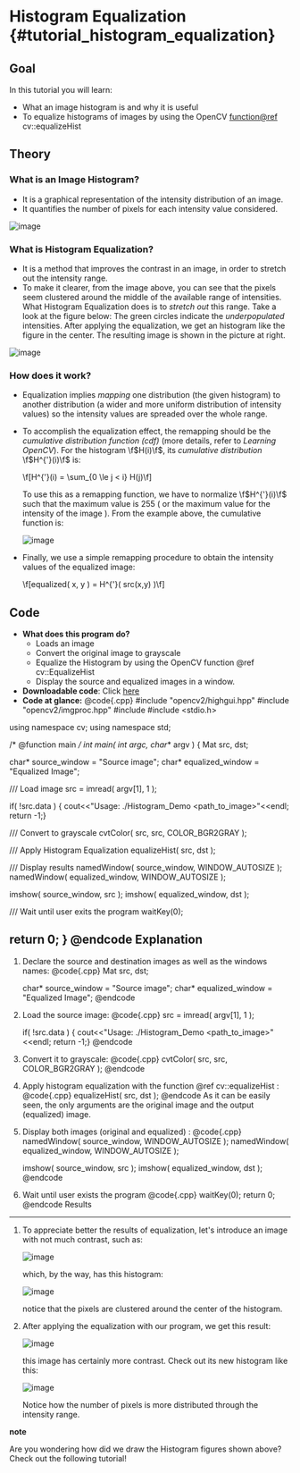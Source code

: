 Histogram Equalization {#tutorial_histogram_equalization}
======================

Goal
----

In this tutorial you will learn:

-   What an image histogram is and why it is useful
-   To equalize histograms of images by using the OpenCV <function@ref> cv::equalizeHist

Theory
------

### What is an Image Histogram?

-   It is a graphical representation of the intensity distribution of an image.
-   It quantifies the number of pixels for each intensity value considered.

![image](images/Histogram_Equalization_Theory_0.jpg)

### What is Histogram Equalization?

-   It is a method that improves the contrast in an image, in order to stretch out the intensity
    range.
-   To make it clearer, from the image above, you can see that the pixels seem clustered around the
    middle of the available range of intensities. What Histogram Equalization does is to *stretch
    out* this range. Take a look at the figure below: The green circles indicate the
    *underpopulated* intensities. After applying the equalization, we get an histogram like the
    figure in the center. The resulting image is shown in the picture at right.

![image](images/Histogram_Equalization_Theory_1.jpg)

### How does it work?

-   Equalization implies *mapping* one distribution (the given histogram) to another distribution (a
    wider and more uniform distribution of intensity values) so the intensity values are spreaded
    over the whole range.
-   To accomplish the equalization effect, the remapping should be the *cumulative distribution
    function (cdf)* (more details, refer to *Learning OpenCV*). For the histogram \f$H(i)\f$, its
    *cumulative distribution* \f$H^{'}(i)\f$ is:

    \f[H^{'}(i) = \sum_{0 \le j < i} H(j)\f]

    To use this as a remapping function, we have to normalize \f$H^{'}(i)\f$ such that the maximum value
    is 255 ( or the maximum value for the intensity of the image ). From the example above, the
    cumulative function is:

    ![image](images/Histogram_Equalization_Theory_2.jpg)

-   Finally, we use a simple remapping procedure to obtain the intensity values of the equalized
    image:

    \f[equalized( x, y ) = H^{'}( src(x,y) )\f]

Code
----

-   **What does this program do?**
    -   Loads an image
    -   Convert the original image to grayscale
    -   Equalize the Histogram by using the OpenCV function @ref cv::EqualizeHist
    -   Display the source and equalized images in a window.
-   **Downloadable code**: Click
    [here](https://github.com/Itseez/opencv/tree/master/samples/cpp/tutorial_code/Histograms_Matching/EqualizeHist_Demo.cpp)
-   **Code at glance:**
@code{.cpp}
#include "opencv2/highgui.hpp"
#include "opencv2/imgproc.hpp"
#include <iostream>
#include <stdio.h>

using namespace cv;
using namespace std;

/*  @function main */
int main( int argc, char** argv )
{
  Mat src, dst;

  char* source_window = "Source image";
  char* equalized_window = "Equalized Image";

  /// Load image
  src = imread( argv[1], 1 );

  if( !src.data )
    { cout<<"Usage: ./Histogram_Demo <path_to_image>"<<endl;
      return -1;}

  /// Convert to grayscale
  cvtColor( src, src, COLOR_BGR2GRAY );

  /// Apply Histogram Equalization
  equalizeHist( src, dst );

  /// Display results
  namedWindow( source_window, WINDOW_AUTOSIZE );
  namedWindow( equalized_window, WINDOW_AUTOSIZE );

  imshow( source_window, src );
  imshow( equalized_window, dst );

  /// Wait until user exits the program
  waitKey(0);

  return 0;
}
@endcode
Explanation
-----------

1.  Declare the source and destination images as well as the windows names:
    @code{.cpp}
    Mat src, dst;

    char* source_window = "Source image";
    char* equalized_window = "Equalized Image";
    @endcode
2.  Load the source image:
    @code{.cpp}
    src = imread( argv[1], 1 );

    if( !src.data )
      { cout<<"Usage: ./Histogram_Demo <path_to_image>"<<endl;
        return -1;}
    @endcode
3.  Convert it to grayscale:
    @code{.cpp}
    cvtColor( src, src, COLOR_BGR2GRAY );
    @endcode
4.  Apply histogram equalization with the function @ref cv::equalizeHist :
    @code{.cpp}
    equalizeHist( src, dst );
    @endcode
    As it can be easily seen, the only arguments are the original image and the output (equalized)
    image.

5.  Display both images (original and equalized) :
    @code{.cpp}
    namedWindow( source_window, WINDOW_AUTOSIZE );
    namedWindow( equalized_window, WINDOW_AUTOSIZE );

    imshow( source_window, src );
    imshow( equalized_window, dst );
    @endcode
6.  Wait until user exists the program
    @code{.cpp}
    waitKey(0);
    return 0;
    @endcode
Results
-------

1.  To appreciate better the results of equalization, let's introduce an image with not much
    contrast, such as:

    ![image](images/Histogram_Equalization_Original_Image.jpg)

    which, by the way, has this histogram:

    ![image](images/Histogram_Equalization_Original_Histogram.jpg)

    notice that the pixels are clustered around the center of the histogram.

2.  After applying the equalization with our program, we get this result:

    ![image](images/Histogram_Equalization_Equalized_Image.jpg)

    this image has certainly more contrast. Check out its new histogram like this:

    ![image](images/Histogram_Equalization_Equalized_Histogram.jpg)

    Notice how the number of pixels is more distributed through the intensity range.

**note**

Are you wondering how did we draw the Histogram figures shown above? Check out the following
tutorial!

